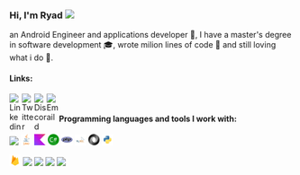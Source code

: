### Hi, I'm Ryad <img src="https://media.giphy.com/media/hvRJCLFzcasrR4ia7z/giphy.gif" width="25px">

an Android Engineer and applications developer 📱, I have a master's degree in software development 🎓, wrote milion lines of code 📝 and still loving what i do 🤍.

#### Links:

<a href="https://www.linkedin.com/in/ryadamir/">
  <img align="left" alt="Linkedin" width="22px" src="https://raw.githubusercontent.com/peterthehan/peterthehan/master/assets/linkedin.svg" />
</a> 
<a href="https://twitter.com/ryadmir">
  <img align="left" alt="Twitter" width="22px" src="https://raw.githubusercontent.com/peterthehan/peterthehan/master/assets/twitter.svg" />
</a>
<a href="https://discordapp.com/users/rimir#1299">
  <img align="left" alt="Discord" width="22px" src="https://raw.githubusercontent.com/peterthehan/peterthehan/master/assets/discord.svg" />
</a> 
<a href="mailto:ryadamirads@gmail.com">
  <img align="left" alt="Email" width="22px" src="https://cdn.svgporn.com/logos/google-gmail.svg" />
</a> 
<br />

#### Programming languages and tools I work with:

<code><img height="20" src="https://cdn.svgporn.com/logos/android-vertical.svg"></code>
<code><img height="20" src="https://raw.githubusercontent.com/github/explore/80688e429a7d4ef2fca1e82350fe8e3517d3494d/topics/java/java.png"></code>
<code><img height="20" src="https://raw.githubusercontent.com/github/explore/80688e429a7d4ef2fca1e82350fe8e3517d3494d/topics/kotlin/kotlin.png"></code>
<code><img height="20" src="https://raw.githubusercontent.com/github/explore/80688e429a7d4ef2fca1e82350fe8e3517d3494d/topics/csharp/csharp.png"></code>
<code><img height="20" src="https://raw.githubusercontent.com/github/explore/80688e429a7d4ef2fca1e82350fe8e3517d3494d/topics/php/php.png"></code>
<code><img height="20" src="https://raw.githubusercontent.com/github/explore/80688e429a7d4ef2fca1e82350fe8e3517d3494d/topics/mysql/mysql.png"></code>
<code><img height="20" src="https://raw.githubusercontent.com/github/explore/80688e429a7d4ef2fca1e82350fe8e3517d3494d/topics/json/json.png"></code>
<code><img height="20" src="https://raw.githubusercontent.com/github/explore/80688e429a7d4ef2fca1e82350fe8e3517d3494d/topics/python/python.png"></code>

<code><img height="20" src="https://raw.githubusercontent.com/github/explore/80688e429a7d4ef2fca1e82350fe8e3517d3494d/topics/firebase/firebase.png"></code>
<code><img height="20" src="https://cdn.svgporn.com/logos/google-cloud.svg"></code>
<code><img height="20" src="https://cdn.svgporn.com/logos/google-analytics.svg"></code>
<code><img height="20" src="https://cdn.svgporn.com/logos/google-admob.svg"></code>
<code><img height="20" src="https://cdn.svgporn.com/logos/google-adsense.svg"></code>

<br />
